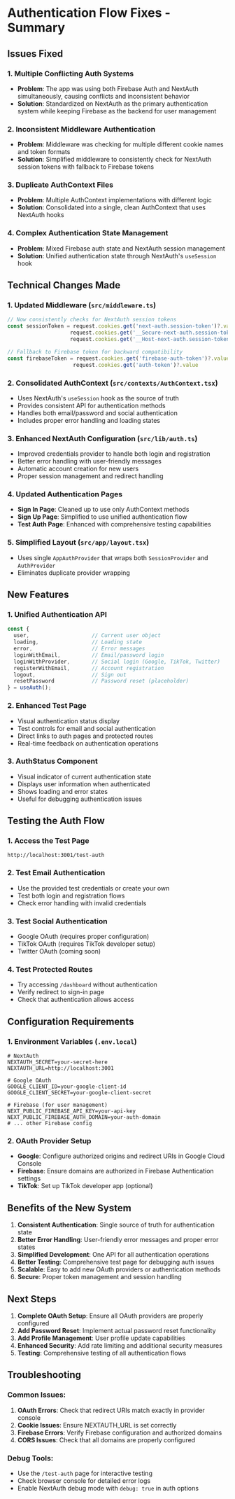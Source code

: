 # Authentication Flow Fixes - Summary

## Issues Fixed

### 1. **Multiple Conflicting Auth Systems**
- **Problem**: The app was using both Firebase Auth and NextAuth simultaneously, causing conflicts and inconsistent behavior
- **Solution**: Standardized on NextAuth as the primary authentication system while keeping Firebase as the backend for user management

### 2. **Inconsistent Middleware Authentication**
- **Problem**: Middleware was checking for multiple different cookie names and token formats
- **Solution**: Simplified middleware to consistently check for NextAuth session tokens with fallback to Firebase tokens

### 3. **Duplicate AuthContext Files**
- **Problem**: Multiple AuthContext implementations with different logic
- **Solution**: Consolidated into a single, clean AuthContext that uses NextAuth hooks

### 4. **Complex Authentication State Management**
- **Problem**: Mixed Firebase auth state and NextAuth session management
- **Solution**: Unified authentication state through NextAuth's `useSession` hook

## Technical Changes Made

### 1. **Updated Middleware** (`src/middleware.ts`)
```typescript
// Now consistently checks for NextAuth session tokens
const sessionToken = request.cookies.get('next-auth.session-token')?.value ||
                    request.cookies.get('__Secure-next-auth.session-token')?.value ||
                    request.cookies.get('__Host-next-auth.session-token')?.value

// Fallback to Firebase token for backward compatibility
const firebaseToken = request.cookies.get('firebase-auth-token')?.value ||
                     request.cookies.get('auth-token')?.value
```

### 2. **Consolidated AuthContext** (`src/contexts/AuthContext.tsx`)
- Uses NextAuth's `useSession` hook as the source of truth
- Provides consistent API for authentication methods
- Handles both email/password and social authentication
- Includes proper error handling and loading states

### 3. **Enhanced NextAuth Configuration** (`src/lib/auth.ts`)
- Improved credentials provider to handle both login and registration
- Better error handling with user-friendly messages
- Automatic account creation for new users
- Proper session management and redirect handling

### 4. **Updated Authentication Pages**
- **Sign In Page**: Cleaned up to use only AuthContext methods
- **Sign Up Page**: Simplified to use unified authentication flow
- **Test Auth Page**: Enhanced with comprehensive testing capabilities

### 5. **Simplified Layout** (`src/app/layout.tsx`)
- Uses single `AppAuthProvider` that wraps both `SessionProvider` and `AuthProvider`
- Eliminates duplicate provider wrapping

## New Features

### 1. **Unified Authentication API**
```typescript
const { 
  user,                    // Current user object
  loading,                 // Loading state
  error,                   // Error messages
  loginWithEmail,          // Email/password login
  loginWithProvider,       // Social login (Google, TikTok, Twitter)
  registerWithEmail,       // Account registration
  logout,                  // Sign out
  resetPassword            // Password reset (placeholder)
} = useAuth();
```

### 2. **Enhanced Test Page**
- Visual authentication status display
- Test controls for email and social authentication
- Direct links to auth pages and protected routes
- Real-time feedback on authentication operations

### 3. **AuthStatus Component**
- Visual indicator of current authentication state
- Displays user information when authenticated
- Shows loading and error states
- Useful for debugging authentication issues

## Testing the Auth Flow

### 1. **Access the Test Page**
```
http://localhost:3001/test-auth
```

### 2. **Test Email Authentication**
- Use the provided test credentials or create your own
- Test both login and registration flows
- Check error handling with invalid credentials

### 3. **Test Social Authentication**
- Google OAuth (requires proper configuration)
- TikTok OAuth (requires TikTok developer setup)
- Twitter OAuth (coming soon)

### 4. **Test Protected Routes**
- Try accessing `/dashboard` without authentication
- Verify redirect to sign-in page
- Check that authentication allows access

## Configuration Requirements

### 1. **Environment Variables** (`.env.local`)
```
# NextAuth
NEXTAUTH_SECRET=your-secret-here
NEXTAUTH_URL=http://localhost:3001

# Google OAuth
GOOGLE_CLIENT_ID=your-google-client-id
GOOGLE_CLIENT_SECRET=your-google-client-secret

# Firebase (for user management)
NEXT_PUBLIC_FIREBASE_API_KEY=your-api-key
NEXT_PUBLIC_FIREBASE_AUTH_DOMAIN=your-auth-domain
# ... other Firebase config
```

### 2. **OAuth Provider Setup**
- **Google**: Configure authorized origins and redirect URIs in Google Cloud Console
- **Firebase**: Ensure domains are authorized in Firebase Authentication settings
- **TikTok**: Set up TikTok developer app (optional)

## Benefits of the New System

1. **Consistent Authentication**: Single source of truth for authentication state
2. **Better Error Handling**: User-friendly error messages and proper error states
3. **Simplified Development**: One API for all authentication operations
4. **Better Testing**: Comprehensive test page for debugging auth issues
5. **Scalable**: Easy to add new OAuth providers or authentication methods
6. **Secure**: Proper token management and session handling

## Next Steps

1. **Complete OAuth Setup**: Ensure all OAuth providers are properly configured
2. **Add Password Reset**: Implement actual password reset functionality
3. **Add Profile Management**: User profile update capabilities
4. **Enhanced Security**: Add rate limiting and additional security measures
5. **Testing**: Comprehensive testing of all authentication flows

## Troubleshooting

### Common Issues:
1. **OAuth Errors**: Check that redirect URIs match exactly in provider console
2. **Cookie Issues**: Ensure NEXTAUTH_URL is set correctly
3. **Firebase Errors**: Verify Firebase configuration and authorized domains
4. **CORS Issues**: Check that all domains are properly configured

### Debug Tools:
- Use the `/test-auth` page for interactive testing
- Check browser console for detailed error logs
- Enable NextAuth debug mode with `debug: true` in auth options 